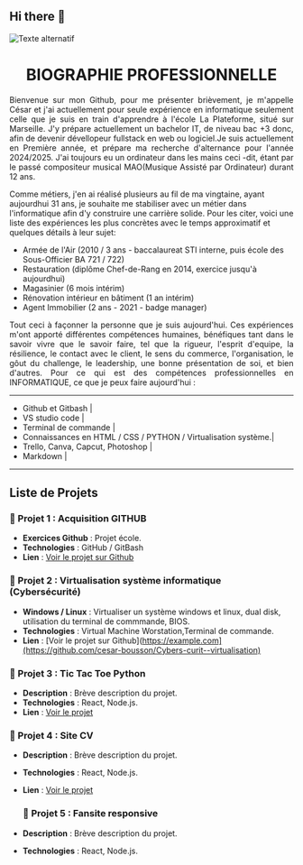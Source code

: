 ## Hi there 👋

![Texte alternatif](https://github.com/user-attachments/assets/807f64e4-df7e-4d7f-a315-4d288b4bcf2e)



<h1 align="center"> BIOGRAPHIE PROFESSIONNELLE</h1>
 
<p align="justify"> Bienvenue sur mon Github, pour me présenter brièvement, je m'appelle César et j'ai actuellement pour seule 
expérience en informatique seulement celle que je suis en train d'apprendre à l'école La Plateforme,
situé sur Marseille. J'y prépare actuellement un bachelor IT, de niveau bac +3 donc, afin de devenir dévellopeur
fullstack en web ou logiciel.Je suis actuellement en Première année, et prépare ma recherche d'alternance pour 
l'année 2024/2025. J'ai toujours eu un ordinateur dans les mains ceci -dit, étant par le passé compositeur 
musical MAO(Musique Assisté par Ordinateur) durant 12 ans.

Comme métiers, j'en ai réalisé plusieurs au fil de ma vingtaine, ayant aujourdhui 31 ans, je souhaite me 
stabiliser avec un métier dans l'informatique afin d'y construire une carrière solide.
Pour les citer, voici une liste des expériences les plus concrètes avec le temps approximatif et quelques détails à leur sujet: 
</p>

- Armée de l'Air (2010 / 3 ans - baccalaureat STI interne, puis école des Sous-Officier BA 721 / 722) 
- Restauration (diplôme Chef-de-Rang en 2014, exercice jusqu'à aujourdhui)
- Magasinier (6 mois intérim)
- Rénovation intérieur en bâtiment (1 an intérim)
- Agent Immobilier (2 ans - 2021 - badge manager)

<p align="justify""> 
 Tout ceci à façonner la personne que je suis aujourd'hui. Ces expériences m'ont apporté différentes 
 compétences humaines, bénéfiques tant dans le savoir vivre que le savoir faire, tel que la rigueur, l'esprit d'equipe,
 la résilience, le contact avec le client, le sens du commerce, l'organisation, le gôut du challenge, le leadership, 
 une bonne présentation de soi, et bien d'autres.
 Pour ce qui est des compétences professionnelles en INFORMATIQUE, ce que je peux faire aujourd'hui :
 </p> 

 -----------------------------------------------------------------
 - Github et Gitbash                                             |
 - VS studio code                                                |
 - Terminal de commande                                          |
 - Connaissances en HTML / CSS / PYTHON / Virtualisation système.|
 - Trello, Canva, Capcut, Photoshop                              |
 - Markdown                                                      |
------------------------------------------------------------------
## Liste de Projets

### 📂 Projet 1 : Acquisition GITHUB
- **Exercices Github** : Projet école.
- **Technologies** : GitHub / GitBash
- **Lien** : [Voir le projet sur Github](https://github.com/cesar-bousson/git-begins)

### 📂 Projet 2 : Virtualisation système informatique (Cybersécurité)
- **Windows / Linux** : Virtualiser un système windows et linux, dual disk, utilisation du terminal de commmande, BIOS.
- **Technologies** : Virtual Machine Worstation,Terminal de commande.
- **Lien** : [Voir le projet sur Github](https://example.com](https://github.com/cesar-bousson/Cybers-curit--virtualisation)

### 📂 Projet 3 : Tic Tac Toe Python
- **Description** : Brève description du projet.
- **Technologies** : React, Node.js.
- **Lien** : [Voir le projet](https://example.com)

### 📂 Projet 4 : Site CV 
- **Description** : Brève description du projet.
- **Technologies** : React, Node.js.
- **Lien** : [Voir le projet](https://example.com)

  ### 📂 Projet 5 : Fansite responsive
- **Description** : Brève description du projet.
- **Technologies** : React, Node.js.
